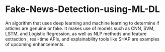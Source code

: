 # Fake-News-Detection-using-ML-DL
An algorithm that uses deep learning and machine learning to determine if articles are genuine or fake.  It makes use of models such as CNN, SVM, LSTM, and Logistic Regression, as well as NLP methods and feature extraction , real-time APIs, and explainability tools like SHAP are examples of upcoming enhancements.
